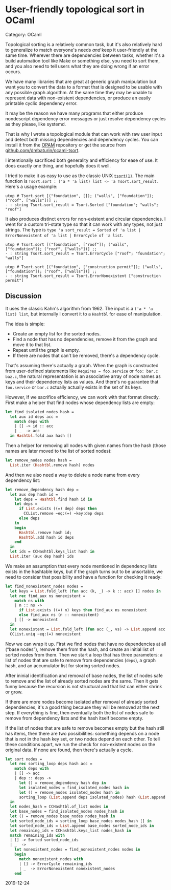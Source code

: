 # User-friendly topological sort in OCaml

Category: <span id="category">OCaml</span>

Topological sorting is a relatively common task, but it's also relatively hard to generalize to match everyone's needs
_and_ keep it user-friendly at the same time. Wherever there are dependencies between tasks, whether it's a build automation tool like Make
or something else, you need to sort them, and you also need to tell users what they are doing wrong if an error occurs.

We have many libraries that are great at generic graph manipulation but want you
to convert the data to a format that is designed to be usable with any possible graph algorithm.
At the same time they may be unable to represent data with non-existent dependencies, or produce an easily printable
cyclic dependency error.

It may be the reason we have many programs that either produce nondescript dependency error messages or just resolve dependency cycles as they please, like systemd.

That is why I wrote a topological module that can work with raw user input and detect both missing dependencies
and dependency cycles. You can install it from the [OPAM](https://opam.ocaml.org/packages/tsort/) repository
or get the source from [github.com/dmbaturin/ocaml-tsort](https://github.com/dmbaturin/ocaml-tsort).

I intentionally sacrificed both generality and efficiency for ease of use. It does exactly one thing, and hopefully does it well.

I tried to make it as easy to use as the classic UNIX [`tsort(1)`](http://man7.org/linux/man-pages/man1/tsort.1.html). The main function is `Tsort.sort : ('a * 'a list) list -> 'a Tsort.sort_result`.
Here's a usage example:

```
utop # Tsort.sort [("foundation", []); ("walls", ["foundation"]); ("roof", ["walls"])] ;;
- : string Tsort.sort_result = Tsort.Sorted ["foundation"; "walls"; "roof"]
```

It also produces distinct errors for non-existent and circular dependencies. I went for a custom tri-state type
so that it can work with any types, not just strings. The type is `type 'a sort_result = Sorted of 'a list | ErrorNonexistent of 'a list | ErrorCycle of 'a list`.

```
utop # Tsort.sort [("foundation", ["roof"]); ("walls", ["foundation"]); ("roof", ["walls"])] ;;
- : string Tsort.sort_result = Tsort.ErrorCycle ["roof"; "foundation"; "walls"]

utop # Tsort.sort [("foundation", ["construction permit"]); ("walls", ["foundation"]); ("roof", ["walls"])] ;;
- : string Tsort.sort_result = Tsort.ErrorNonexistent ["construction permit"]
```

## Discussion

It uses the classic Kahn's algorithm from 1962. The input is a `('a * 'a list) list`, but internally
I convert it to a `Hashtbl` for ease of manipulation.

The idea is simple:
* Create an empty list for the sorted nodes.
* Find a node that has no dependencies, remove it from the graph and move it to that list.
* Repeat until the graph is empty.
* If there are nodes that can't be removed, there's a dependency cycle.

That's assuming there's actually a graph. When the graph is constructed from user-defined statements like `Requires = foo.service` or `foo: bar.c baz.c`,
the natural representation is an associative array of node names as keys and their dependency lists as values.
And there's no guarantee that `foo.service` or `bar.c` actually actually exists in the set of its keys.

However, If we sacrifice efficiency, we can work with that format directly. First make a helper that find nodes whose dependency lists are empty:

```ocaml
let find_isolated_nodes hash =
  let aux id deps acc =
    match deps with
    | [] -> id :: acc
    | _  -> acc
  in Hashtbl.fold aux hash []
```

Then a helper for removing all nodes with given names from the hash (those names are later moved to the list of sorted nodes):

```ocaml
let remove_nodes nodes hash =
  List.iter (Hashtbl.remove hash) nodes
```

And then we also need a way to delete a node name from every dependency list:

```ocaml
let remove_dependency hash dep =
  let aux dep hash id =
    let deps = Hashtbl.find hash id in
    let deps =
      if List.exists ((=) dep) deps then
        CCList.remove ~eq:(=) ~key:dep deps
      else deps
    in
    begin
      Hashtbl.remove hash id;
      Hashtbl.add hash id deps
    end
  in
  let ids = CCHashtbl.keys_list hash in
  List.iter (aux dep hash) ids
```

We make an assumption that every node mentioned in dependency lists exists in the hashtable keys,
but if the graph turns out to be unsortable, we need to consider that possibility and have a function
for checking it ready:

```ocaml
let find_nonexistent_nodes nodes =
  let keys = List.fold_left (fun acc (k, _) -> k :: acc) [] nodes in
  let rec find_aux ns nonexistent =
    match ns with
    | n :: ns ->
      if List.exists ((=) n) keys then find_aux ns nonexistent
      else find_aux ns (n :: nonexistent)
    | [] -> nonexistent
  in
  let nonexistent = List.fold_left (fun acc (_, vs) -> List.append acc (find_aux vs [])) [] nodes in
  CCList.uniq ~eq:(=) nonexistent
```

Now we can wrap it up. First we find nodes that have no dependencies at all (&ldquo;base nodes&rdquo;), remove them from the hash,
and create an initial list of sorted nodes from them. Then we start a loop that has three parameters: a list of nodes
that are safe to remove from dependencies (`deps`), a graph hash, and an accumulator list for storing sorted nodes.

After ininial identification and removal of base nodes, the list of nodes safe to remove and the list of already sorted nodes
are the same. Then it gets funny because the recursion is not structural and that list can either shrink or grow.

If there are more nodes become isolated after removal of already sorted dependencies, it's a good thing because they will
be removed at the next step. If everything is fine, then eventually both the list of nodes safe to remove from dependency lists
and the hash itself become empty.

If the list of nodes that are safe to remove becomes empty but the hash still has items, then there are two possibilities:
something depends on a node that is not in the hash key set, or two nodes depend on each other. To tell these conditions
apart, we run the check for non-existent nodes on the original data. If none are found, then there's actually a cycle.

```ocaml
let sort nodes =
  let rec sorting_loop deps hash acc =
    match deps with
    | [] -> acc
    | dep :: deps ->
      let () = remove_dependency hash dep in
      let isolated_nodes = find_isolated_nodes hash in
      let () = remove_nodes isolated_nodes hash in
      sorting_loop (List.append deps isolated_nodes) hash (List.append acc isolated_nodes)
  in
  let nodes_hash = CCHashtbl.of_list nodes in
  let base_nodes = find_isolated_nodes nodes_hash in 
  let () = remove_nodes base_nodes nodes_hash in
  let sorted_node_ids = sorting_loop base_nodes nodes_hash [] in
  let sorted_node_ids = List.append base_nodes sorted_node_ids in
  let remaining_ids = CCHashtbl.keys_list nodes_hash in
  match remaining_ids with
  | [] -> Sorted sorted_node_ids
  | _  ->
    let nonexistent_nodes = find_nonexistent_nodes nodes in
    begin
      match nonexistent_nodes with
      | [] -> ErrorCycle remaining_ids
      | _  -> ErrorNonexistent nonexistent_nodes
    end
```

<time id="last-modified">2019-12-24</time>
